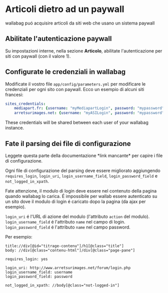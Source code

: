 Articoli dietro ad un paywall
=============================

wallabag puó acquisire articoli da siti web che usano un sistema paywall

Abilitate l'autenticazione paywall
----------------------------------

Su impostazioni interne, nella sezione **Articolo**, abilitate
l'autenticazione per siti con paywall (con il valore 1).

Configurate le credenziali in wallabag
--------------------------------------

Modificate il vostro file `app/config/parameters.yml` per modificare le
credenziali per ogni sito con paywall. Ecco un esempio di alcuni siti
francesi:

```yaml
sites_credentials:
    mediapart.fr: {username: "myMediapartLogin", password: "mypassword"}
    arretsurimages.net: {username: "myASILogin", password: "mypassword"}
```

These credentials will be shared between each user of your wallabag
instance.

Fate il parsing dei file di configurazione
------------------------------------------

Leggete questa parte della documentazione \*link mancante\* per capire i
file di configurazione.

Ogni file di configurazione del parsing deve essere migliorato
aggiungendo `requires_login`, `login_uri`, `login_username_field`,
`login_password_field` e `not_logged_in_xpath`.

Fate attenzione, il modulo di login deve essere nel contenuto della
pagina quando wallabag lo carica. É impossibile per wallab essere
autenticato su un sito dove il modulo di login é caricato dopo la pagina
(da ajax per esempio).

`login_uri` é l'URL di azione del modulo (l'attributo `action` del
modulo). `login_username_field` é l'attributo `name` nel campo di login.
`login_password_field` é l'attributo `name` nel campo password.

Per esempio:

```
title://div[@id="titrage-contenu"]/h1[@class="title"]
body: //div[@class="contenu-html"]/div[@class="page-pane"]

requires_login: yes

login_uri: http://www.arretsurimages.net/forum/login.php
login_username_field: username
login_password_field: password

not_logged_in_xpath: //body[@class="not-logged-in"]
```

